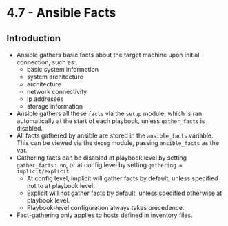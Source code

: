 # 4.7 - Ansible Facts

## Introduction

- Ansible gathers basic facts about the target machine upon initial connection, such as:
  - basic system information
  - system architecture
  - architecture
  - network connectivity
  - ip addresses
  - storage information
- Ansible gathers all these `facts` via the `setup` module, which is ran automatically at the start of each playbook, unless `gather_facts` is disabled.
- All facts gathered by ansible are stored in the `ansible_facts` variable. This can be viewed via the `debug` module, passing `ansible_facts` as the var.
- Gathering facts can be disabled at playbook level by setting `gather_facts: no`, or at config level by setting `gathering = implicit/explicit`
  - At config level, implicit will gather facts by default, unless specified not to at playbook level.
  - Explicit will not gather facts by default, unless specified otherwise at playbook level.
  - Playbook-level configuration always takes precedence.
- Fact-gathering only applies to hosts defined in inventory files.
